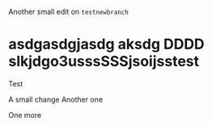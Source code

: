 Another small edit  on `testnewbranch`

asdgasdgjasdg
 aksdg
DDDD
slkjdgo3usssSSSjsoijsstest
====

Test

A small change
Another one

One more
